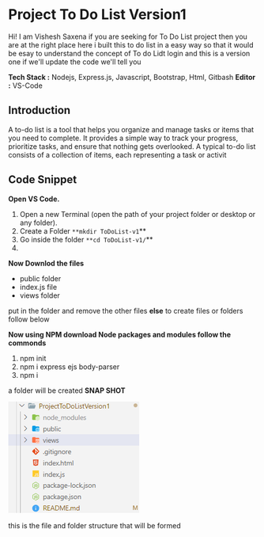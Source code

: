 # Project To Do List Version1

Hi! I am Vishesh Saxena if you are seeking for To Do List project then you are at the right place here i built this to do list in a easy way so that it would be esay to understand the concept of To do Lidt login and this is a version one if we'll update the code we'll tell you

**Tech Stack :** Nodejs, Express.js, Javascript, Bootstrap, Html, Gitbash
**Editor :** VS-Code

## **Introduction**

A to-do list is a tool that helps you organize and manage tasks or items that you need to complete. It provides a simple way to track your progress, prioritize tasks, and ensure that nothing gets overlooked. A typical to-do list consists of a collection of items, each representing a task or activit

## **Code Snippet**

**Open VS Code.**

1. Open a new Terminal (open the path of your project folder or desktop or any folder).
2. Create a Folder `**mkdir ToDoList-v1`**
3. Go inside the folder `**cd ToDoList-v1/`**
4. 

**Now Downlod the files**

* public folder
* index.js file
* views folder

put in the folder and remove the other files **else** to create files or folders follow below

**Now using NPM download Node packages and modules follow the commonds**

1. npm init
2. npm i express ejs body-parser
3. npm i

a folder will be created
**SNAP SHOT**

![1689839832672](image/README/1689839832672.png)

this is the file and folder structure that will be formed
